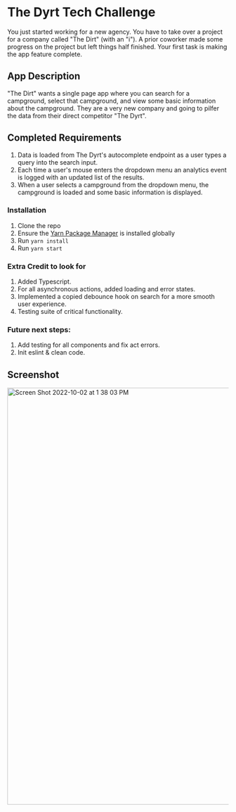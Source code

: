 # The Dyrt Tech Challenge

You just started working for a new agency. You have to take over a project for a company called "The Dirt" (with an "i"). A prior coworker made some progress on the project but left things half finished. Your first task is making the app feature complete.

## App Description

"The Dirt" wants a single page app where you can search for a campground, select that campground, and view some basic information about the campground. They are a very new company and going to pilfer the data from their direct competitor "The Dyrt".

## Completed Requirements

1. Data is loaded from The Dyrt's autocomplete endpoint as a user types a query into the search input.
2. Each time a user's mouse enters the dropdown menu an analytics event is logged with an updated list of the results.
3. When a user selects a campground from the dropdown menu, the campground is loaded and some basic information is displayed.

### Installation

1. Clone the repo
2. Ensure the [Yarn Package Manager](https://yarnpkg.com/getting-started) is installed globally
3. Run `yarn install`
4. Run `yarn start`

### Extra Credit to look for

1. Added Typescript.
2. For all asynchronous actions, added loading and error states.
3. Implemented a copied debounce hook on search for a more smooth user experience. 
4. Testing suite of critical functionality.

### Future next steps:

1. Add testing for all components and fix act errors.
2. Init eslint & clean code.

## Screenshot
<img width="948" alt="Screen Shot 2022-10-02 at 1 38 03 PM" src="https://user-images.githubusercontent.com/28467245/193472991-714a526b-00f8-4a58-9f11-e22a891e3028.png">
